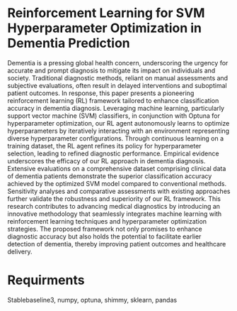 # Reinforcement Learning for SVM Hyperparameter Optimization in Dementia Prediction
Dementia is a pressing global health concern, underscoring the urgency for accurate and prompt diagnosis to mitigate its impact on individuals and society. Traditional diagnostic methods, reliant on manual assessments and subjective evaluations, often result in delayed interventions and suboptimal patient outcomes. In response, this paper presents a pioneering reinforcement learning (RL) framework tailored to enhance classification accuracy in dementia diagnosis. Leveraging machine learning, particularly support vector machine (SVM) classifiers, in conjunction with Optuna for hyperparameter optimization, our RL agent autonomously learns to optimize hyperparameters by iteratively interacting with an environment representing diverse hyperparameter configurations. Through continuous learning on a training dataset, the RL agent refines its policy for hyperparameter selection, leading to refined diagnostic performance. Empirical evidence underscores the efficacy of our RL approach in dementia diagnosis. Extensive evaluations on a comprehensive dataset comprising clinical data of dementia patients demonstrate the superior classification accuracy achieved by the optimized SVM model compared to conventional methods. Sensitivity analyses and comparative assessments with existing approaches further validate the robustness and superiority of our RL framework. This research contributes to advancing medical diagnostics by introducing an innovative methodology that seamlessly integrates machine learning with reinforcement learning techniques and hyperparameter optimization strategies. The proposed framework not only promises to enhance diagnostic accuracy but also holds the potential to facilitate earlier detection of dementia, thereby improving patient outcomes and healthcare delivery.
# Requirments
Stablebaseline3, numpy, optuna, shimmy, sklearn, pandas
